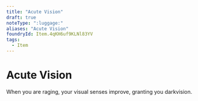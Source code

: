 ```yaml
---
title: "Acute Vision"
draft: true
noteType: ":luggage:"
aliases: "Acute Vision"
foundryId: Item.4qKH6uf9KLNl83YV
tags:
  - Item
---
```


# Acute Vision

When you are raging, your visual senses improve, granting you darkvision.
